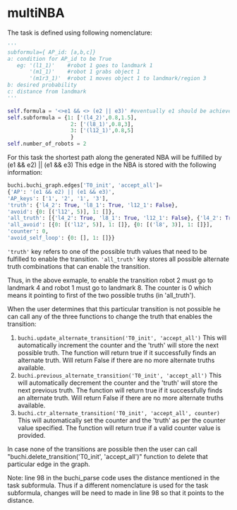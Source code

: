 # multiNBA

The task is defined using following nomenclature:

```python
'''
subformula={ AP_id: [a,b,c]}
a: condition for AP_id to be True
   eg: '(l1_1)'    #robot 1 goes to landmark 1
       '(m1_1)'    #robot 1 grabs object 1  
       '(m1r3_1)'  #robot 1 moves object 1 to landmark/region 3      
b: desired probability
c: distance from landmark
'''

self.formula = '<>e1 && <> (e2 || e3)' #eventually e1 should be achieved and eventually e2 or e3 should be achieved
self.subformula = {1: ['(l4_2)',0.8,1.5],
                    2: ['(l8_1)',0.8,3], 
                    3: ['(l12_1)',0.8,5]
                    }
self.number_of_robots = 2
```

For this task the shortest path along the generated NBA will be fulfilled by (e1 && e2) || (e1 && e3)
This edge in the NBA is stored with the following information:
```python
buchi.buchi_graph.edges['T0_init', 'accept_all']= 
{'AP': '(e1 && e2) || (e1 && e3)', 
'AP_keys': ['1', '2', '1', '3'], 
'truth': {'l4_2': True, 'l8_1': True, 'l12_1': False}, 
'avoid': {0: [('l12', 5)], 1: []},
'all_truth': [{'l4_2': True, 'l8_1': True, 'l12_1': False}, {'l4_2': True, 'l12_1': True, 'l8_1': False}], 
'all_avoid': [{0: [('l12', 5)], 1: []}, {0: [('l8', 3)], 1: []}], 
'counter': 0, 
'avoid_self_loop': {0: [], 1: []}} 
```
```'truth'``` key refers to one of the possible truth values that need to be fulfilled to enable the transition.
```'all_truth'``` key stores all possible alternate truth combinations that can enable the transition.

Thus, in the above exmaple, to enable the transition robot 2 must go to landmark 4 and robot 1 must go to landmark 8. The counter is 0 which means it pointing to first of the two possible truths (in 'all_truth'). 

When the user determines that this particular transition is not possible he can call any of the three functions to change the truth that enables the transition:
1)  ```buchi.update_alternate_transition('T0_init', 'accept_all')```
        This will automatically increment the counter and the 'truth' will store the next possible truth. The function will return true if it successfully finds an alternate truth. Will return False if there are no more alternate truths available.
2) ```buchi.previous_alternate_transition('T0_init', 'accept_all')```
        This will automatically decrement the counter and the 'truth' will store the next previous truth. The function will return true if it successfully finds an alternate truth. Will return False if there are no more alternate truths available.
3) ```buchi.ctr_alternate_transition('T0_init', 'accept_all', counter)```
        This will automatically set the counter and the 'truth' as per the counter value specified. The function will return true if a valid counter value is provided.

In case none of the transitions are possible then the user can call "buchi.delete_transition('T0_init', 'accept_all')" function to delete that particular edge in the graph. 


Note:  line 98 in the buchi_parse code uses the distance mentioned in the task subformula. Thus if a different nomenclature is used for the task subformula, changes will be need to made in line 98 so that it points to the distance.
